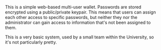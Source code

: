 
This is a simple web-based multi-user wallet. Passwords are stored 
encrypted using a public/private keypair. This means that users can 
assign each other access to specific passwords, but neither they nor 
the administrator can gain access to information that's not been 
assigned to them.

This is a very basic system, used by a small team within the University, 
so it's not particularly pretty.

